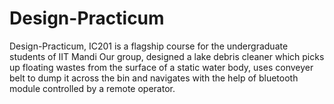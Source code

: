# Design-Practicum
Design-Practicum, IC201 is a flagship course for the undergraduate students of IIT Mandi
Our group, designed a lake debris cleaner which picks up floating wastes from the surface of a static water body, uses conveyer belt to dump it across the bin and navigates with the help of bluetooth module controlled by a remote operator.
